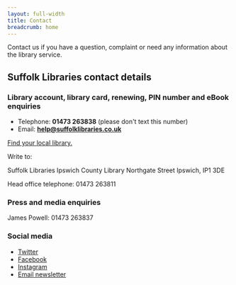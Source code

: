 ```yaml
---
layout: full-width
title: Contact
breadcrumb: home
---
```

Contact us if you have a question, complaint or need any information about the library service.

## Suffolk Libraries contact details

### Library account, library card, renewing, PIN number and eBook enquiries

* Telephone: **01473 263838** (please don't text this number)
* Email: **help@suffolklibraries.co.uk**

[Find your local library.](/libraries/)

Write to:

Suffolk Libraries
Ipswich County Library
Northgate Street
Ipswich, IP1 3DE

Head office telephone: 01473 263811

### Press and media enquiries

James Powell: 01473 263837

### Social media

* [Twitter](http://twitter.com/SuffolkLibrary)
* [Facebook](http://facebook.com/suffolklibraries)
* [Instagram](http://instagram.com/suffolklibraries)
* [Email newsletter](http://eepurl.com/xIZ5D)
